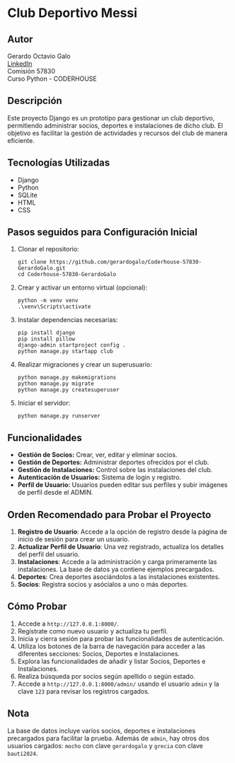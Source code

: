 # Club Deportivo Messi

## Autor
Gerardo Octavio Galo  
[LinkedIn](https://www.linkedin.com/in/gerardogalo/)  
Comisión 57830  
Curso Python - CODERHOUSE

## Descripción
Este proyecto Django es un prototipo para gestionar un club deportivo, permitiendo administrar socios, deportes e instalaciones de dicho club. El objetivo es facilitar la gestión de actividades y recursos del club de manera eficiente.

## Tecnologías Utilizadas
- Django
- Python
- SQLite
- HTML
- CSS

## Pasos seguidos para Configuración Inicial
1. Clonar el repositorio:
    ```
    git clone https://github.com/gerardogalo/Coderhouse-57830-GerardoGalo.git
    cd Coderhouse-57830-GerardoGalo
    ```
2. Crear y activar un entorno virtual (opcional):
    ```
    python -m venv venv
    .\venv\Scripts\activate
    ```
3. Instalar dependencias necesarias:
    ```
    pip install django
    pip install pillow
    django-admin startproject config .
    python manage.py startapp club  
    ```
4. Realizar migraciones y crear un superusuario:
    ```
    python manage.py makemigrations
    python manage.py migrate
    python manage.py createsuperuser
    ```
5. Iniciar el servidor:
    ```
    python manage.py runserver
    ```

## Funcionalidades
- **Gestión de Socios:** Crear, ver, editar y eliminar socios.
- **Gestión de Deportes:** Administrar deportes ofrecidos por el club.
- **Gestión de Instalaciones:** Control sobre las instalaciones del club.
- **Autenticación de Usuarios:** Sistema de login y registro.
- **Perfil de Usuario:** Usuarios pueden editar sus perfiles y subir imágenes de perfil desde el ADMIN.

## Orden Recomendado para Probar el Proyecto
1. **Registro de Usuario**: Accede a la opción de registro desde la página de inicio de sesión para crear un usuario.
2. **Actualizar Perfil de Usuario**: Una vez registrado, actualiza los detalles del perfil del usuario.
3. **Instalaciones**: Accede a la administración y carga primeramente las instalaciones. La base de datos ya contiene ejemplos precargados.
4. **Deportes**: Crea deportes asociándolos a las instalaciones existentes.
5. **Socios**: Registra socios y asócialos a uno o más deportes.

## Cómo Probar
1. Accede a `http://127.0.0.1:8000/`.
2. Regístrate como nuevo usuario y actualiza tu perfil.
3. Inicia y cierra sesión para probar las funcionalidades de autenticación.
4. Utiliza los botones de la barra de navegación para acceder a las diferentes secciones: Socios, Deportes e Instalaciones.
5. Explora las funcionalidades de añadir y listar Socios, Deportes e Instalaciones.
6. Realiza búsqueda por socios según apellido o según estado.
7. Accede a `http://127.0.0.1:8000/admin/` usando el usuario `admin` y la clave `123` para revisar los registros cargados.

## Nota
La base de datos incluye varios socios, deportes e instalaciones precargados para facilitar la prueba. Además de `admin`, hay otros dos usuarios cargados: `mocho` con clave `gerardogalo` y `grecia` con clave `bauti2024`.

